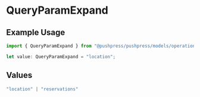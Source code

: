 # QueryParamExpand

## Example Usage

```typescript
import { QueryParamExpand } from "@pushpress/pushpress/models/operations";

let value: QueryParamExpand = "location";
```

## Values

```typescript
"location" | "reservations"
```